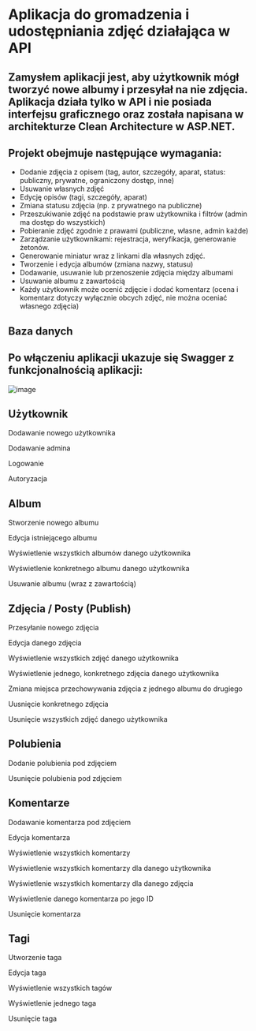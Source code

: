 # Aplikacja do gromadzenia i udostępniania zdjęć działająca w API

## Zamysłem aplikacji jest, aby użytkownik mógł tworzyć nowe albumy i przesyłał na nie zdjęcia. Aplikacja działa tylko w API i nie posiada interfejsu graficznego oraz została napisana w architekturze Clean Architecture w ASP.NET.

## Projekt obejmuje następujące wymagania:
- Dodanie zdjęcia z opisem (tag, autor, szczegóły, aparat, status: publiczny, prywatne, ograniczony dostęp, inne)
- Usuwanie własnych zdjęć
- Edycję opisów (tagi, szczegóły, aparat)
- Zmiana statusu zdjęcia (np. z prywatnego na publiczne)
- Przeszukiwanie zdjęć na podstawie praw użytkownika i filtrów (admin ma dostęp do wszystkich)
- Pobieranie zdjęć zgodnie z prawami (publiczne, własne, admin każde)
- Zarządzanie użytkownikami: rejestracja, weryfikacja, generowanie żetonów. 
- Generowanie miniatur wraz z linkami dla własnych zdjęć. 
- Tworzenie i edycja albumów (zmiana nazwy, statusu) 
- Dodawanie, usuwanie lub przenoszenie zdjęcia między albumami 
- Usuwanie albumu z zawartością 
- Każdy użytkownik może ocenić zdjęcie i dodać komentarz (ocena i komentarz dotyczy wyłącznie obcych zdjęć, nie można oceniać własnego zdjęcia)

## Baza danych



## Po włączeniu aplikacji ukazuje się Swagger z funkcjonalnością aplikacji:
![image](https://github.com/TrzeZzZwY/API-project/assets/117681023/d8d4dcac-10ce-496d-9568-9a12754b2861)

## Użytkownik 

Dodawanie nowego użytkownika

Dodawanie admina

Logowanie

Autoryzacja

## Album

Stworzenie nowego albumu

Edycja istniejącego albumu

Wyświetlenie wszystkich albumów danego użytkownika

Wyświetlenie konkretnego albumu danego użytkownika

Usuwanie albumu (wraz z zawartością)

## Zdjęcia / Posty (Publish)
Przesyłanie nowego zdjęcia

Edycja danego zdjęcia

Wyświetlenie wszystkich zdjęć danego użytkownika

Wyświetlenie jednego, konkretnego zdjęcia danego użytkownika

Zmiana miejsca przechowywania zdjęcia z jednego albumu do drugiego

Uusnięcie konkretnego zdjęcia

Usunięcie wszystkich zdjęć danego użytkownika

## Polubienia 

Dodanie polubienia pod zdjęciem

Usunięcie polubienia pod zdjęciem

## Komentarze

Dodawanie komentarza pod zdjęciem

Edycja komentarza

Wyświetlenie wszystkich komentarzy

Wyświetlenie wszystkich komentarzy dla danego użytkownika

Wyświetlenie wszystkich komentarzy dla danego zdjęcia

Wyświetlenie danego komentarza po jego ID

Usunięcie komentarza

## Tagi

Utworzenie taga

Edycja taga

Wyświetlenie wszystkich tagów

Wyświetlenie jednego taga

Usunięcie taga

